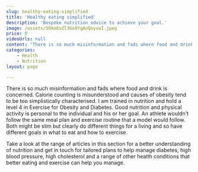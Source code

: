 ```yaml
---
slug: healthy-eating-simplified
title: 'Healthy eating simplified'
description: 'Bespoke nutrition advice to achieve your goal.'
image: /assets/5Oma6oZl3Go8YgAoQoyoaI.jpeg
price: 0
videoUrls: null
content: "There is so much misinformation and fads where food and drink is concerned. Calorie counting is misunderstood and causes of obesity tend to be too simplistically characterised. I am trained in nutrition and hold a level 4 in Exercise for Obesity and Diabetes. Good nutrition and physical activity is personal to the individual and his or her goal. An athlete wouldn't follow the same meal plan and exercise routine that a model would follow. Both might be slim but clearly do different things for a living and so have different goals in what to eat and how to exercise.\n\nTake a look at the range of articles in this section for a better understanding of nutrition and get in touch for tailored plans to help manage diabetes, high blood pressure, high cholesterol and a range of other health conditions that better eating and exercise can help you manage."
categories:
    - Health
    - Nutrition
layout: page

---
```


There is so much misinformation and fads where food and drink is concerned. Calorie counting is misunderstood and causes of obesity tend to be too simplistically characterised. I am trained in nutrition and hold a level 4 in Exercise for Obesity and Diabetes. Good nutrition and physical activity is personal to the individual and his or her goal. An athlete wouldn't follow the same meal plan and exercise routine that a model would follow. Both might be slim but clearly do different things for a living and so have different goals in what to eat and how to exercise.

Take a look at the range of articles in this section for a better understanding of nutrition and get in touch for tailored plans to help manage diabetes, high blood pressure, high cholesterol and a range of other health conditions that better eating and exercise can help you manage.